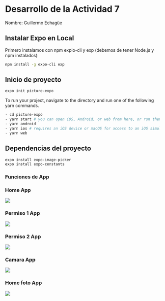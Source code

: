 # Desarrollo de la Actividad 7

Nombre: Guillermo Echagüe


## Instalar Expo en Local

Primero instalamos con npm explo-cli y exp (debemos de tener Node.js y npm instalados)
```bash
npm install -g expo-cli exp
```


## Inicio de proyecto
```bash
expo init picture-expo
```

To run your project, navigate to the directory and run one of the following yarn commands.

```bash
- cd picture-expo
- yarn start # you can open iOS, Android, or web from here, or run them directly with the commands below.
- yarn android
- yarn ios # requires an iOS device or macOS for access to an iOS simulator
- yarn web
```

## Dependencias del proyecto
```bash
expo install expo-image-picker
expo install expo-constants
```

### Funciones de App


### Home App
![](img/1.png)

### Permiso 1 App
![](img/2.png)

### Permiso 2 App
![](img/3.png)

### Camara App
![](img/4.png)

### Home foto App
![](img/5.png)
